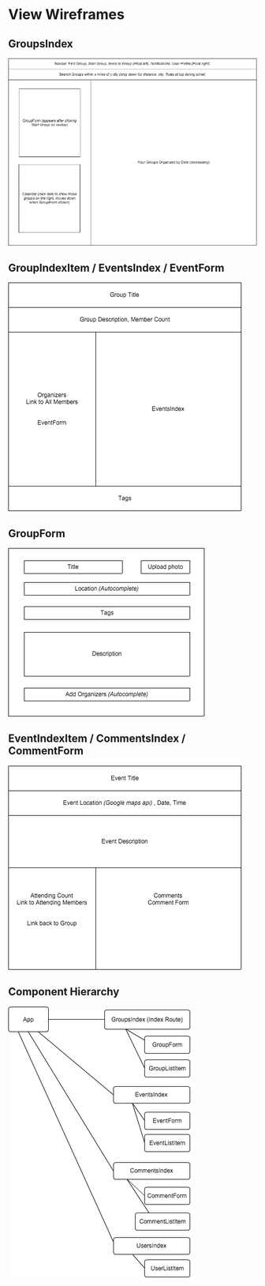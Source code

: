 # View Wireframes

<!-- ## New User
![new-user]

## New Session
![new-session] -->

## GroupsIndex
![groups]

## GroupIndexItem / EventsIndex / EventForm
![group-item]

## GroupForm
![group-form]

## EventIndexItem / CommentsIndex / CommentForm
![events]
<!--
## CommentsIndex / CommentIndexItem / CommentForm
![comments] -->

<!--
## EventForm
![event-form] -->

## Component Hierarchy
![component-hierarchy]

[component-hierarchy]: ./wireframes/component_hierarchy.png
[groups]: ./wireframes/homepage.png
[events]: ./wireframes/root_event.png
[group-item]: ./wireframes/group_item.png
[group-form]: ./wireframes/group_form.png
